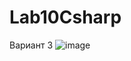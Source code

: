 # Lab10Csharp

Вариант 3
![image](https://github.com/Benziks/Lab10Csharp/assets/93828305/9ea13cae-b68d-4474-92a7-06a6316c533d)


